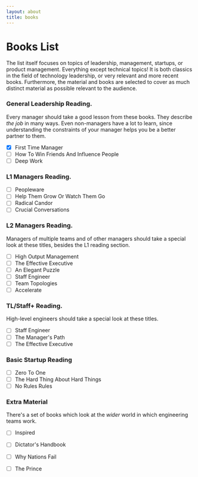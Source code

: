 ```yaml
---
layout: about
title: books
---
```


# Books List

The list itself focuses on topics of leadership, management, startups, or product management. Everything except
technical topics! It is both classics in the field of technology leadership, or very relevant and more recent books.
Furthermore, the material and books are selected to cover as much distinct material as possible relevant to the
 audience.

### General Leadership Reading. 

Every manager should take a good lesson from these books. They describe _the job_ in many ways. Even non-managers
have a lot to learn, since understanding the constraints of your manager helps you be a better partner to them.

- [x] First Time Manager
- [ ] How To Win Friends And Influence People
- [ ] Deep Work

### L1 Managers Reading. 

- [ ] Peopleware
- [ ] Help Them Grow Or Watch Them Go
- [ ] Radical Candor 
- [ ] Crucial Conversations

### L2 Managers Reading. 

Managers of multiple teams and of other managers should take a special look at these titles, besides the L1 
reading section.

- [ ] High Output Management
- [ ] The Effective Executive
- [ ] An Elegant Puzzle
- [ ] Staff Engineer
- [ ] Team Topologies
- [ ] Accelerate

### TL/Staff+ Reading.

High-level engineers should take a special look at these titles.

- [ ] Staff Engineer
- [ ] The Manager's Path
- [ ] The Effective Executive

### Basic Startup Reading

- [ ] Zero To One
- [ ] The Hard Thing About Hard Things
- [ ] No Rules Rules

### Extra Material

There's a set of books which look at the _wider_ world in which engineering teams work.

- [ ] Inspired
- [ ] Dictator's Handbook
- [ ] Why Nations Fail
- [ ] The Prince
 